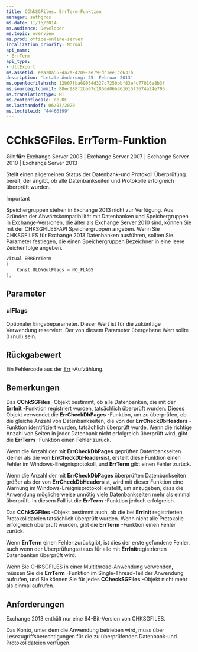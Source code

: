 ```yaml
---
title: CChkSGFiles. ErrTerm-Funktion
manager: sethgros
ms.date: 11/16/2014
ms.audience: Developer
ms.topic: overview
ms.prod: office-online-server
localization_priority: Normal
api_name:
- ErrTerm
api_type:
- dllExport
ms.assetid: eea20a55-4a2a-4209-ae79-dc1ee1cd631b
description: 'Letzte Änderung: 25. Februar 2013'
ms.openlocfilehash: 12b07fba69054d327c7250bbf83e4c77016e8b3f
ms.sourcegitcommit: 88ec988f2bb67c1866d06b361615f3674a24e795
ms.translationtype: MT
ms.contentlocale: de-DE
ms.lasthandoff: 06/03/2020
ms.locfileid: "44466199"
---
```

# <a name="cchksgfileserrterm-function"></a>CChkSGFiles. ErrTerm-Funktion
  
**Gilt für:** Exchange Server 2003 | Exchange Server 2007 | Exchange Server 2010 | Exchange Server 2013
  
Stellt einen allgemeinen Status der Datenbank-und Protokoll Überprüfung bereit, der angibt, ob alle Datenbankseiten und Protokolle erfolgreich überprüft wurden.
  
> [!IMPORTANT]
> Speichergruppen stehen in Exchange 2013 nicht zur Verfügung. Aus Gründen der Abwärtskompatibilität mit Datenbanken und Speichergruppen in Exchange-Versionen, die älter als Exchange Server 2010 sind, können Sie mit der CHKSGFILES-API Speichergruppen angeben. Wenn Sie CHKSGFILES für Exchange 2013 Datenbanken ausführen, sollten Sie Parameter festlegen, die einen Speichergruppen Bezeichner in eine leere Zeichenfolge angeben. 
  
```cs
Vitual ERRErrTerm 
(
    Const ULONGulFlags = NO_FLAGS
);

```

## <a name="parameters"></a>Parameter

### <a name="ulflags"></a>ulFlags
  
Optionaler Eingabeparameter. Dieser Wert ist für die zukünftige Verwendung reserviert. Der von diesem Parameter übergebene Wert sollte 0 (null) sein.
    
## <a name="return-value"></a>Rückgabewert

Ein Fehlercode aus der [Err](cchksgfiles-err-enumeration.md) -Aufzählung. 
  
## <a name="remarks"></a>Bemerkungen

Das **CChkSGFiles** -Objekt bestimmt, ob alle Datenbanken, die mit der **ErrInit** -Funktion registriert wurden, tatsächlich überprüft wurden. Dieses Objekt verwendet die **ErrCheckDbPages** -Funktion, um zu überprüfen, ob die gleiche Anzahl von Datenbankseiten, die von der **ErrCheckDbHeaders** -Funktion identifiziert wurden, tatsächlich überprüft wurde. Wenn die richtige Anzahl von Seiten in jeder Datenbank nicht erfolgreich überprüft wird, gibt die **ErrTerm** -Funktion einen Fehler zurück. 
  
Wenn die Anzahl der mit **ErrCheckDbPages** geprüften Datenbankseiten kleiner als die von **ErrCheckDbHeaders**ist, erstellt diese Funktion einen Fehler im Windows-Ereignisprotokoll, und **ErrTerm** gibt einen Fehler zurück. 
  
Wenn die Anzahl der mit **ErrCheckDbPages** überprüften Datenbankseiten größer als der von **ErrCheckDbHeaders**ist, wird mit dieser Funktion eine Warnung im Windows-Ereignisprotokoll erstellt, um anzugeben, dass die Anwendung möglicherweise unnötig viele Datenbankseiten mehr als einmal überprüft. In diesem Fall ist die **ErrTerm** -Funktion jedoch erfolgreich. 
  
Das **CChkSGFiles** -Objekt bestimmt auch, ob die bei **ErrInit** registrierten Protokolldateien tatsächlich überprüft wurden. Wenn nicht alle Protokolle erfolgreich überprüft wurden, gibt die **ErrTerm** -Funktion einen Fehler zurück. 
  
Wenn **ErrTerm** einen Fehler zurückgibt, ist dies der erste gefundene Fehler, auch wenn der Überprüfungsstatus für alle mit **ErrInit**registrierten Datenbanken überprüft wird.
  
Wenn Sie CHKSGFILES in einer Multithread-Anwendung verwenden, müssen Sie die **ErrTerm** -Funktion im Single-Thread-Teil der Anwendung aufrufen, und Sie können Sie für jedes **CCheckSGFiles** -Objekt nicht mehr als einmal aufrufen. 
  
## <a name="requirements"></a>Anforderungen

Exchange 2013 enthält nur eine 64-Bit-Version von CHKSGFILES.
  
Das Konto, unter dem die Anwendung betrieben wird, muss über Lesezugriffsberechtigungen für die zu überprüfenden Datenbank-und Protokolldateien verfügen.
  


